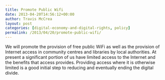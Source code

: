 ```yaml
---
title: Promote Public Wifi
date: 2013-04-20T14:56:12+00:00
author: Travis McCrea
layout: post
categories: [digital-economy-and-digital-rights, policy]
permalink: /2013/04/20/promote-public-wifi/
---
```

We will promote the provision of free public WiFi as well as the provision of Internet access in community centres and libraries by local authorities. At present a significant portion of us have limited access to the Internet and the benefits that access provides. Providing access where it is otherwise limited is a good initial step to reducing and eventually ending the digital divide.